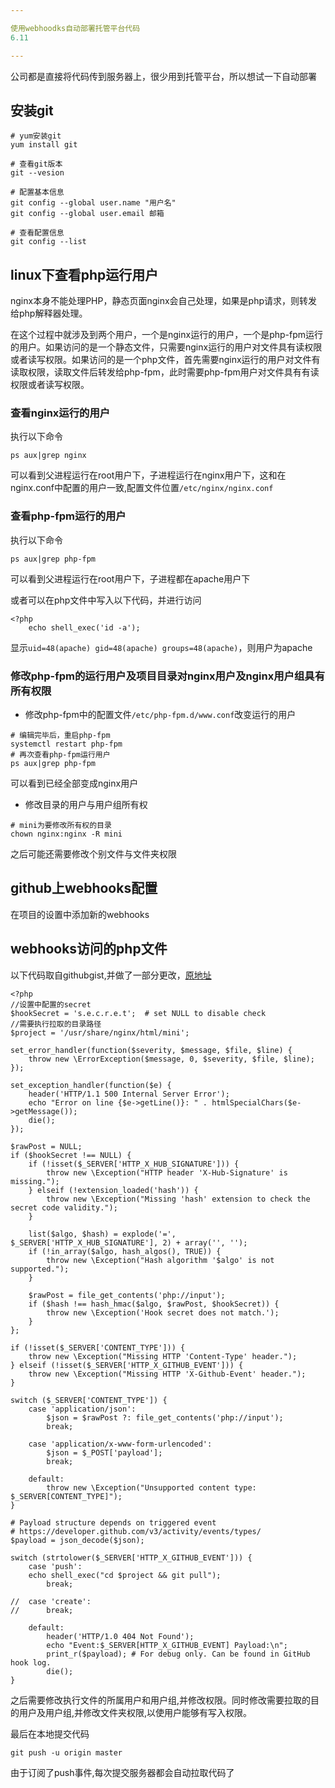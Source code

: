 ```yaml
---

使用webhoodks自动部署托管平台代码
6.11

---
```


公司都是直接将代码传到服务器上，很少用到托管平台，所以想试一下自动部署

## 安装git

```
# yum安装git
yum install git

# 查看git版本
git --vesion

# 配置基本信息
git config --global user.name "用户名"
git config --global user.email 邮箱

# 查看配置信息
git config --list
```

## linux下查看php运行用户

nginx本身不能处理PHP，静态页面nginx会自己处理，如果是php请求，则转发给php解释器处理。

在这个过程中就涉及到两个用户，一个是nginx运行的用户，一个是php-fpm运行的用户。如果访问的是一个静态文件，只需要nginx运行的用户对文件具有读权限或者读写权限。如果访问的是一个php文件，首先需要nginx运行的用户对文件有读取权限，读取文件后转发给php-fpm，此时需要php-fpm用户对文件具有有读权限或者读写权限。

### 查看nginx运行的用户

执行以下命令

```
ps aux|grep nginx
```

可以看到父进程运行在root用户下，子进程运行在nginx用户下，这和在nginx.conf中配置的用户一致,配置文件位置`/etc/nginx/nginx.conf`

### 查看php-fpm运行的用户

执行以下命令

```
ps aux|grep php-fpm
```

可以看到父进程运行在root用户下，子进程都在apache用户下

或者可以在php文件中写入以下代码，并进行访问

```
<?php
	echo shell_exec('id -a');
```

显示`uid=48(apache) gid=48(apache) groups=48(apache)`，则用户为apache

### 修改php-fpm的运行用户及项目目录对nginx用户及nginx用户组具有所有权限

- 修改php-fpm中的配置文件`/etc/php-fpm.d/www.conf`改变运行的用户

```
# 编辑完毕后，重启php-fpm
systemctl restart php-fpm
# 再次查看php-fpm运行用户
ps aux|grep php-fpm
```

可以看到已经全部变成nginx用户

- 修改目录的用户与用户组所有权

```
# mini为要修改所有权的目录
chown nginx:nginx -R mini
```

之后可能还需要修改个别文件与文件夹权限

## github上webhooks配置

在项目的设置中添加新的webhooks

## webhooks访问的php文件

以下代码取自githubgist,并做了一部分更改，[原地址](https://gist.github.com/milo/daed6e958ea534e4eba3)

```
<?php
//设置中配置的secret
$hookSecret = 's.e.c.r.e.t';  # set NULL to disable check
//需要执行拉取的目录路径
$project = '/usr/share/nginx/html/mini';

set_error_handler(function($severity, $message, $file, $line) {
	throw new \ErrorException($message, 0, $severity, $file, $line);
});

set_exception_handler(function($e) {
	header('HTTP/1.1 500 Internal Server Error');
	echo "Error on line {$e->getLine()}: " . htmlSpecialChars($e->getMessage());
	die();
});

$rawPost = NULL;
if ($hookSecret !== NULL) {
	if (!isset($_SERVER['HTTP_X_HUB_SIGNATURE'])) {
		throw new \Exception("HTTP header 'X-Hub-Signature' is missing.");
	} elseif (!extension_loaded('hash')) {
		throw new \Exception("Missing 'hash' extension to check the secret code validity.");
	}

	list($algo, $hash) = explode('=', $_SERVER['HTTP_X_HUB_SIGNATURE'], 2) + array('', '');
	if (!in_array($algo, hash_algos(), TRUE)) {
		throw new \Exception("Hash algorithm '$algo' is not supported.");
	}

	$rawPost = file_get_contents('php://input');
	if ($hash !== hash_hmac($algo, $rawPost, $hookSecret)) {
		throw new \Exception('Hook secret does not match.');
	}
};

if (!isset($_SERVER['CONTENT_TYPE'])) {
	throw new \Exception("Missing HTTP 'Content-Type' header.");
} elseif (!isset($_SERVER['HTTP_X_GITHUB_EVENT'])) {
	throw new \Exception("Missing HTTP 'X-Github-Event' header.");
}

switch ($_SERVER['CONTENT_TYPE']) {
	case 'application/json':
		$json = $rawPost ?: file_get_contents('php://input');
		break;

	case 'application/x-www-form-urlencoded':
		$json = $_POST['payload'];
		break;

	default:
		throw new \Exception("Unsupported content type: $_SERVER[CONTENT_TYPE]");
}

# Payload structure depends on triggered event
# https://developer.github.com/v3/activity/events/types/
$payload = json_decode($json);

switch (strtolower($_SERVER['HTTP_X_GITHUB_EVENT'])) {
	case 'push':
	echo shell_exec("cd $project && git pull");
		break;

//	case 'create':
//		break;

	default:
		header('HTTP/1.0 404 Not Found');
		echo "Event:$_SERVER[HTTP_X_GITHUB_EVENT] Payload:\n";
		print_r($payload); # For debug only. Can be found in GitHub hook log.
		die();
}
```

之后需要修改执行文件的所属用户和用户组,并修改权限。同时修改需要拉取的目的用户及用户组,并修改文件夹权限,以使用户能够有写入权限。

最后在本地提交代码

```
git push -u origin master
```

由于订阅了push事件,每次提交服务器都会自动拉取代码了

